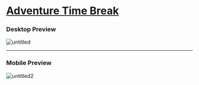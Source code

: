 # [Adventure Time Break](https://kyblockstacking.github.io/Watch-Adventure-Time/)

<h3>Desktop Preview</h3>

![untitled](https://user-images.githubusercontent.com/40349734/53339801-2d81d000-38bc-11e9-94d7-fdbe1133e142.png)

<hr/>

<h3>Mobile Preview</h3>

![untitled2](https://user-images.githubusercontent.com/40349734/53339804-2e1a6680-38bc-11e9-9a77-3a3b989ca3d6.png)
